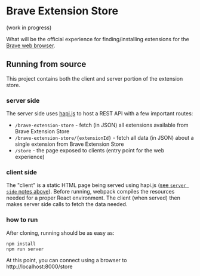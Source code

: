 # Brave Extension Store
(work in progress)

What will be the official experience for finding/installing extensions for the [Brave web browser](https://github.com/brave/brave-browser).

## Running from source
This project contains both the client and server portion of the extension store.

### server side
The server side uses [hapi.js](https://hapijs.com/) to host a REST API with a few important routes:
- `/brave-extension-store` - fetch (in JSON) all extensions available from Brave Extension Store
- `/brave-extension-store/{extensionId}` - fetch all data (in JSON) about a single extension from Brave Extension Store
- `/store` - the page exposed to clients (entry point for the web experience)


### client side
The "client" is a static HTML page being served using hapi.js ([see `server side` notes above](#server-side)). Before running, webpack compiles the resources needed for a proper React environment. The client (when served) then makes server side calls to fetch the data needed.

### how to run
After cloning, running should be as easy as:
```
npm install
npm run server
```

At this point, you can connect using a browser to http://localhost:8000/store
